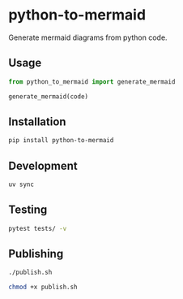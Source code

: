 # python-to-mermaid

Generate mermaid diagrams from python code.

## Usage

```python
from python_to_mermaid import generate_mermaid

generate_mermaid(code)
```

## Installation

```bash
pip install python-to-mermaid
```

## Development

```bash
uv sync
```

## Testing

```bash
pytest tests/ -v
```

## Publishing

```bash
./publish.sh
```

```bash
chmod +x publish.sh
```
